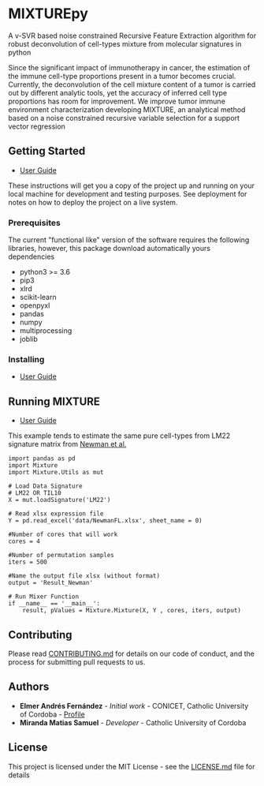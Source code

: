 # MIXTUREpy

A v-SVR based noise constrained Recursive Feature Extraction algorithm for robust deconvolution of cell-types mixture from molecular signatures in python

Since the significant impact of immunotherapy in cancer, the estimation of the immune cell-type proportions present in a tumor becomes crucial. Currently, the deconvolution of the cell mixture content of a tumor is carried out by different analytic tools, yet the accuracy of inferred cell type proportions has room for improvement. We improve tumor immune environment characterization developing MIXTURE, an analytical method based on a noise constrained recursive variable selection for a support vector regression

## Getting Started

* [User Guide](https://github.com/MsMatias/MixturePy/wiki)

These instructions will get you a copy of the project up and running on your local machine for development and testing purposes. See deployment for notes on how to deploy the project on a live system.

### Prerequisites

The current "functional like" version of the software requires the following libraries, however, this package download automatically yours dependencies
 * python3 >= 3.6
 * pip3
 * xlrd
 * scikit-learn
 * openpyxl
 * pandas
 * numpy
 * multiprocessing
 * joblib
 

### Installing
* [User Guide](https://github.com/MsMatias/MixturePy/wiki)

## Running MIXTURE

* [User Guide](https://github.com/MsMatias/MixturePy/wiki)

This example tends to estimate the same pure cell-types from LM22 signature matrix from [Newman et al.](http://www.nature.com/nmeth/journal/v12/n5/abs/nmeth.3337.html)
```
import pandas as pd
import Mixture
import Mixture.Utils as mut

# Load Data Signature
# LM22 OR TIL10
X = mut.loadSignature('LM22')

# Read xlsx expression file
Y = pd.read_excel('data/NewmanFL.xlsx', sheet_name = 0) 

#Number of cores that will work
cores = 4

#Number of permutation samples
iters = 500

#Name the output file xlsx (without format)
output = 'Result_Newman'

# Run Mixer Function
if __name__ == '__main__':
    result, pValues = Mixture.Mixture(X, Y , cores, iters, output)
```

## Contributing

Please read [CONTRIBUTING.md](https://gist.github.com/PurpleBooth/b24679402957c63ec426) for details on our code of conduct, and the process for submitting pull requests to us.

## Authors

* **Elmer Andrés Fernández** - *Initial work* - CONICET, Catholic University of Cordoba - [Profile](https://www.researchgate.net/profile/Elmer_Fernandez)
* **Miranda Matias Samuel** - *Developer* - Catholic University of Cordoba

## License

This project is licensed under the MIT License - see the [LICENSE.md](LICENSE.md) file for details
